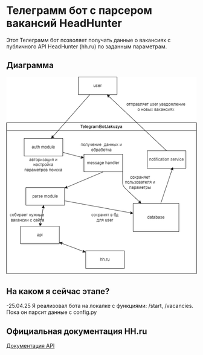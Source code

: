 # Телеграмм бот с парсером вакансий HeadHunter

Этот Телеграмм бот позволяет получать данные о вакансиях с публичного API HeadHunter (hh.ru) по заданным параметрам.

## Диаграмма

![Диаграмма](/img/hh_parse_tgbot.png)

## На каком я сейчас этапе?

-25.04.25 Я реализовал бота на локалке с функциями: /start, /vacancies. Пока он парсит данные с config.py


## Официальная документация HH.ru

[Документация API](https://api.hh.ru/openapi/redoc#section/Obshaya-informaciya)
